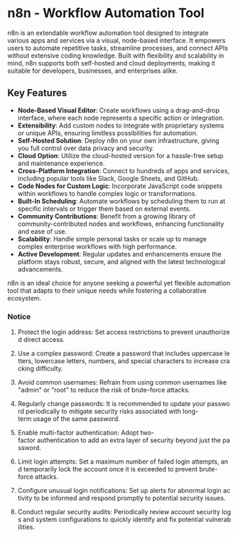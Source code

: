 # n8n - Workflow Automation Tool

n8n is an extendable workflow automation tool designed to integrate various apps and services via a visual, node-based interface. It empowers users to automate repetitive tasks, streamline processes, and connect APIs without extensive coding knowledge. Built with flexibility and scalability in mind, n8n supports both self-hosted and cloud deployments, making it suitable for developers, businesses, and enterprises alike.

## Key Features

- **Node-Based Visual Editor**: Create workflows using a drag-and-drop interface, where each node represents a specific action or integration.
- **Extensibility**: Add custom nodes to integrate with proprietary systems or unique APIs, ensuring limitless possibilities for automation.
- **Self-Hosted Solution**: Deploy n8n on your own infrastructure, giving you full control over data privacy and security.
- **Cloud Option**: Utilize the cloud-hosted version for a hassle-free setup and maintenance experience.
- **Cross-Platform Integration**: Connect to hundreds of apps and services, including popular tools like Slack, Google Sheets, and GitHub.
- **Code Nodes for Custom Logic**: Incorporate JavaScript code snippets within workflows to handle complex logic or transformations.
- **Built-In Scheduling**: Automate workflows by scheduling them to run at specific intervals or trigger them based on external events.
- **Community Contributions**: Benefit from a growing library of community-contributed nodes and workflows, enhancing functionality and ease of use.
- **Scalability**: Handle simple personal tasks or scale up to manage complex enterprise workflows with high performance.
- **Active Development**: Regular updates and enhancements ensure the platform stays robust, secure, and aligned with the latest technological advancements.

n8n is an ideal choice for anyone seeking a powerful yet flexible automation tool that adapts to their unique needs while fostering a collaborative ecosystem.

### Notice

1.  Protect the login address: Set access restrictions to prevent unauthorized direct access.
    
2.  Use a complex password: Create a password that includes uppercase letters, lowercase letters, numbers, and special characters to increase cracking difficulty.
    
3.  Avoid common usernames: Refrain from using common usernames like "admin" or "root" to reduce the risk of brute-force attacks.
    
4.  Regularly change passwords: It is recommended to update your password periodically to mitigate security risks associated with long-term usage of the same password.
    
5.  Enable multi-factor authentication: Adopt two-factor authentication to add an extra layer of security beyond just the password.
    
6.  Limit login attempts: Set a maximum number of failed login attempts, and temporarily lock the account once it is exceeded to prevent brute-force attacks.
    
7.  Configure unusual login notifications: Set up alerts for abnormal login activity to be informed and respond promptly to potential security issues.
    
8.  Conduct regular security audits: Periodically review account security logs and system configurations to quickly identify and fix potential vulnerabilities.
        